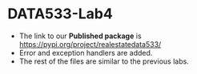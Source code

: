 # DATA533-Lab4   
+ The link to our **Published package** is https://pypi.org/project/realestatedata533/     
+ Error and exception handlers are added.    
+ The rest of the files are similar to the previous labs. 
